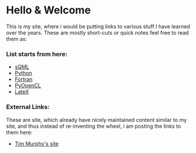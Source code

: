 
# Hello & Welcome

This is my site, where i would be putting links to various stuff I have learned over the years. These are mostly short-cuts or quick notes 
feel free to read them as:

### List starts from here:

* [sQML](./sQML/readme.md)
* [Python](./python/readme.md)
* [Fortran](./fortran/readme.md)
* [PyOpenCL](./pyopencl/readme.md)
* [LateX](./latex/readme.md)

### External Links:  
    
These are site, which already have nicely maintained content similar to my site, and thus instead of re-inventing the wheel, i am posting 
the links to them here:     

* [Tim Murphy's site](http://timmurphy.org/)

